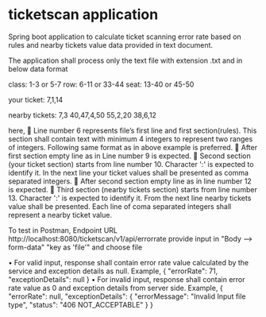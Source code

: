 # ticketscan application
Spring boot application to calculate ticket scanning error rate based on rules and nearby tickets value data provided in text document.

The application shall process only the text file with extension .txt and in below data format

class: 1-3 or 5-7
row: 6-11 or 33-44
seat: 13-40 or 45-50

your ticket:
7,1,14

nearby tickets:
7,3
40,47,4,50
55,2,20
38,6,12

here, 
	Line number 6 represents file’s first line and first section(rules). This section shall contain text with minimum 4 integers to represent two ranges of integers. Following same format as in above example is preferred.
	After first section empty line as in Line number 9 is expected.
	Second section (your ticket section) starts from line number 10. Character ':' is expected to identify it. In the next line your ticket values shall be presented as comma separated integers.
	After second section empty line as in line number 12 is expected.
	Third section (nearby tickets section) starts from line number 13. Character ':' is expected to identify it. From the next line nearby tickets value shall be presented. Each line of coma separated integers shall represent a nearby ticket value.
 
 To test in Postman,
 Endpoint URL
  http://localhost:8080/ticketscan/v1/api/errorrate
  provide input in "Body --> form-data" "key as 'file'" and choose file

•	For valid input, response shall contain error rate value calculated by the service and exception details as null.
Example,
{
    "errorRate": 71,
    "exceptionDetails": null
}
•	For invalid input, response shall contain error rate value as 0 and exception details from server side.
Example,
{
    "errorRate": null,
    "exceptionDetails": {
        "errorMessage": "Invalid Input file type",
        "status": "406 NOT_ACCEPTABLE"
    }
}
